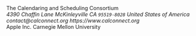 <reference anchor='CALCONNECT' target='http://calconnect.org/'>
  <front>
    <title>CalConnect</title>
    <author>
      <organization>The Calendaring and Scheduling Consortium</organization>
      <address>
        <postal>
         <street>4390 Chaffin Lane</street>
         <city>McKinleyville</city>
         <region>CA</region>
         <code>95519-8028</code>
         <country>United States of America</country>
        </postal>
        <email>contact@calconnect.org</email>
        <uri>https://www.calconnect.org</uri>
      </address>
    </author>
    <date month='May' year='2017'/>
  </front>
</reference>

<reference anchor='VPATH'>
  <front>
    <title>vPath (draft)</title>
    <author initials="C." surname="Daboo" fullname="Cyrus Daboo">
      <organization>Apple Inc.</organization>
    </author>
    <author initials="K." surname="Murchison" fullname="Ken Murchison">
      <organization>Carnegie Mellon University</organization>
    </author>
    <date day='28' month='October' year='2016'/>
  </front>
</reference>

